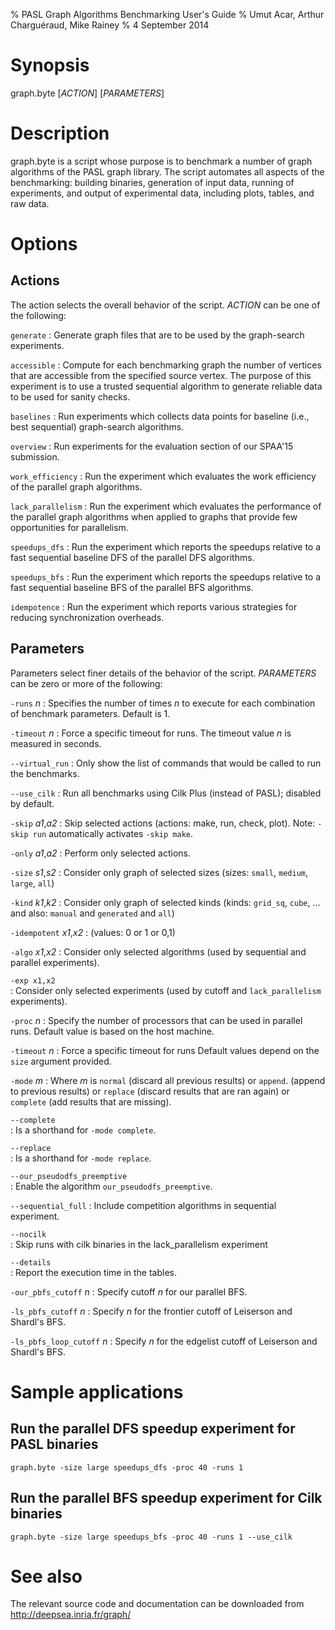 % PASL Graph Algorithms Benchmarking User's Guide
% Umut Acar, Arthur Charguéraud, Mike Rainey
% 4 September 2014

Synopsis
========

graph.byte [*ACTION*] [*PARAMETERS*]

Description
===========

graph.byte is a script whose purpose is to benchmark a number of graph
algorithms of the PASL graph library. The script automates all aspects of
the benchmarking: building binaries, generation of input data, running
of experiments, and output of experimental data, including plots, tables,
and raw data.

Options
=======

Actions
-------

The action selects the overall behavior of the script.
*ACTION* can be one of the following:

`generate`
:   Generate graph files that are to be used by the graph-search
    experiments.

`accessible`
:   Compute for each benchmarking graph the number of vertices that
    are accessible from the specified source vertex. The purpose of
    this experiment is to use a trusted sequential algorithm to
    generate reliable data to be used for sanity checks.

`baselines`
:   Run experiments which collects data points for baseline (i.e., best
    sequential) graph-search algorithms.

`overview`
:   Run experiments for the evaluation section of our SPAA'15 submission.

`work_efficiency`
:   Run the experiment which evaluates the work efficiency of the parallel
    graph algorithms.

`lack_parallelism`
:   Run the experiment which evaluates the performance of the parallel
    graph algorithms when applied to graphs that provide few opportunities
    for parallelism.

`speedups_dfs`
:   Run the experiment which reports the speedups relative to a fast
    sequential baseline DFS of the parallel DFS algorithms.

`speedups_bfs`
:   Run the experiment which reports the speedups relative to a fast
    sequential baseline BFS of the parallel BFS algorithms.

`idempotence`
:   Run the experiment which reports various strategies for reducing
    synchronization overheads.

Parameters
----------

Parameters select finer details of the behavior of the script.
*PARAMETERS* can be zero or more of the following:

`-runs` *n*
:   Specifies the number of times *n* to execute for each combination of 
    benchmark parameters. Default is 1.

`-timeout` *n*
:   Force a specific timeout for runs. The timeout value *n* is measured
    in seconds.

`--virtual_run`
:   Only show the list of commands that would be called to run the benchmarks.

`--use_cilk`
:   Run all benchmarks using Cilk Plus (instead of PASL); disabled by
    default.

`-skip` *a1*,*a2*
:   Skip selected actions (actions: make, run, check, plot).
    Note: `-skip run` automatically activates `-skip make`.

`-only` *a1*,*a2*
:   Perform only selected actions.

`-size` *s1*,*s2*
:   Consider only graph of selected sizes
    (sizes: `small`, `medium`, `large`, `all`)

`-kind` *k1*,*k2*
:   Consider only graph of selected kinds (kinds:
    `grid_sq`, `cube`, ... and also: `manual` and `generated` and `all`)

`-idempotent` *x1*,*x2*
:   (values: 0 or 1 or 0,1)

`-algo` *x1*,*x2*
:   Consider only selected algorithms (used by sequential and parallel experiments).

`-exp x1,x2`  
:   Consider only selected experiments (used by cutoff and `lack_parallelism` experiments).

`-proc` *n*
:   Specify the number of processors that can be used in parallel runs.
    Default value is based on the host machine.

`-timeout` *n*
:   Force a specific timeout for runs
    Default values depend on the `size` argument provided.

`-mode` *m*
:   Where *m* is `normal` (discard all previous results) or `append`.
    (append to previous results) or `replace` (discard results that are ran again)
    or `complete` (add results that are missing).

`--complete`  
:   Is a shorthand for `-mode complete`.

`--replace`  
:   Is a shorthand for `-mode replace`.

`--our_pseudodfs_preemptive`  
:   Enable the algorithm `our_pseudodfs_preemptive`.

`--sequential_full`
:   Include competition algorithms in sequential experiment.

`--nocilk`  
:   Skip runs with cilk binaries in the lack_parallelism experiment

`--details`  
:   Report the execution time in the tables.

`-our_pbfs_cutoff` *n*
:   Specify cutoff *n* for our parallel BFS.

`-ls_pbfs_cutoff` *n*
:   Specify *n* for the frontier cutoff of Leiserson and Shardl's BFS.

`-ls_pbfs_loop_cutoff` *n*
:   Specify *n* for the edgelist cutoff of Leiserson and Shardl's BFS.


Sample applications
===================

Run the parallel DFS speedup experiment for PASL binaries
---------------------------------------------------------

	graph.byte -size large speedups_dfs -proc 40 -runs 1

Run the parallel BFS speedup experiment for Cilk binaries
---------------------------------------------------------

	graph.byte -size large speedups_bfs -proc 40 -runs 1 --use_cilk

See also
========

The relevant source code and documentation can be downloaded from
<http://deepsea.inria.fr/graph/>
